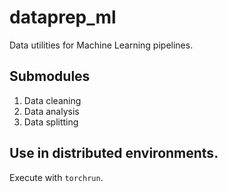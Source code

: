 # dataprep_ml
Data utilities for Machine Learning pipelines.


## Submodules

1. Data cleaning
2. Data analysis
3. Data splitting

## Use in distributed environments.

Execute with `torchrun`.
